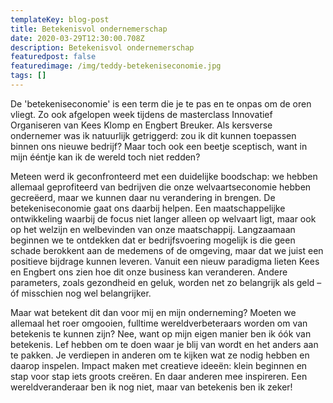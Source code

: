 ```yaml
---
templateKey: blog-post
title: Betekenisvol ondernemerschap
date: 2020-03-29T12:30:00.708Z
description: Betekenisvol ondernemerschap
featuredpost: false
featuredimage: /img/teddy-betekeniseconomie.jpg
tags: []
---
```


De 'betekeniseconomie' is een term die je te pas en te onpas om de oren vliegt. Zo ook
afgelopen week tijdens de masterclass Innovatief Organiseren van Kees Klomp en Engbert
Breuker. Als kersverse ondernemer was ik natuurlijk getriggerd: zou ik dit kunnen toepassen
binnen ons nieuwe bedrijf? Maar toch ook een beetje sceptisch, want in mijn ééntje kan ik de
wereld toch niet redden? 

Meteen werd ik geconfronteerd met een duidelijke boodschap: we hebben allemaal
geprofiteerd van bedrijven die onze welvaartseconomie hebben gecreëerd, maar we kunnen
daar nu verandering in brengen. De betekeniseconomie gaat ons daarbij helpen. Een
maatschappelijke ontwikkeling waarbij de focus niet langer alleen op welvaart ligt, maar ook
op het welzijn en welbevinden van onze maatschappij. Langzaamaan beginnen we te
ontdekken dat er bedrijfsvoering mogelijk is die geen schade berokkent aan de medemens of
de omgeving, maar dat we juist een positieve bijdrage kunnen leveren. Vanuit een nieuw
paradigma lieten Kees en Engbert ons zien hoe dit onze business kan veranderen. Andere
parameters, zoals gezondheid en geluk, worden net zo belangrijk als geld – óf misschien nog
wel belangrijker.

Maar wat betekent dit dan voor mij en mijn onderneming? Moeten we allemaal het roer
omgooien, fulltime wereldverbeteraars worden om van betekenis te kunnen zijn? Nee, want
op mijn eigen manier ben ik óók van betekenis. Lef hebben om te doen waar je blij van wordt
en het anders aan te pakken. Je verdiepen in anderen om te kijken wat ze nodig hebben en
daarop inspelen. Impact maken met creatieve ideeën: klein beginnen en stap voor stap iets
groots creëren. En daar anderen mee inspireren. Een wereldveranderaar ben ik nog niet, maar
van betekenis ben ik zeker!
